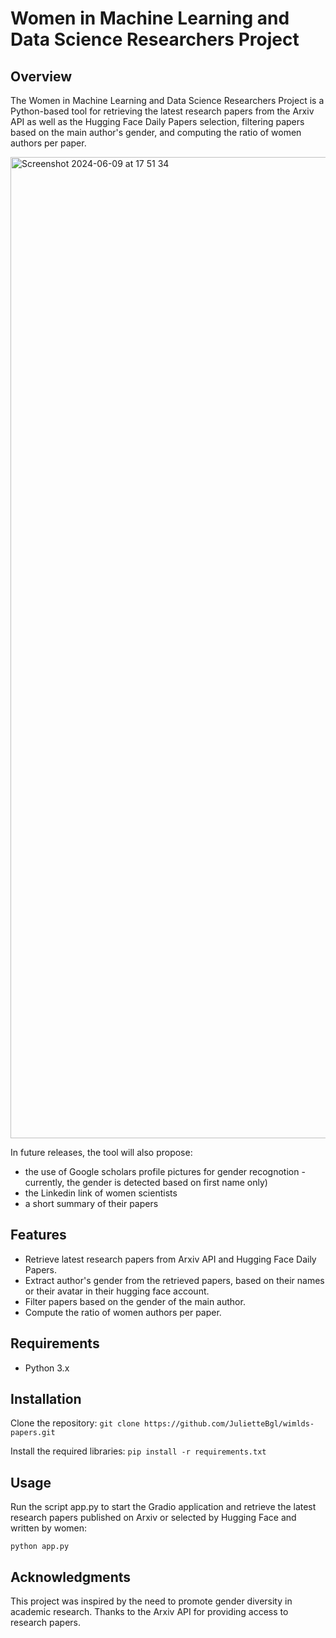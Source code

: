 # Women in Machine Learning and Data Science Researchers Project

## Overview
The Women in Machine Learning and Data Science Researchers Project is a Python-based tool for retrieving the latest research papers from the Arxiv API as well as the Hugging Face Daily Papers selection, filtering papers based on the main author's gender, and computing the ratio of women authors per paper.

<img width="1570" alt="Screenshot 2024-06-09 at 17 51 34" src="https://github.com/JulietteBgl/wilmds-papers/assets/40431471/e5ca2469-1dbf-4cae-96bf-4a4034686b88">

In future releases, the tool will also propose:
- the use of Google scholars profile pictures for gender recognotion - currently, the gender is detected based on first name only)
- the Linkedin link of women scientists
- a short summary of their papers

## Features
- Retrieve latest research papers from Arxiv API and Hugging Face Daily Papers.
- Extract author's gender from the retrieved papers, based on their names or their avatar in their hugging face account.
- Filter papers based on the gender of the main author.
- Compute the ratio of women authors per paper.

## Requirements
- Python 3.x

## Installation
Clone the repository:
```git clone https://github.com/JulietteBgl/wimlds-papers.git```

Install the required libraries:
```pip install -r requirements.txt```

## Usage
Run the script app.py to start the Gradio application and retrieve the latest research papers published on Arxiv or selected by Hugging Face and 
written by women:

```python app.py```

## Acknowledgments
This project was inspired by the need to promote gender diversity in academic research.
Thanks to the Arxiv API for providing access to research papers.
